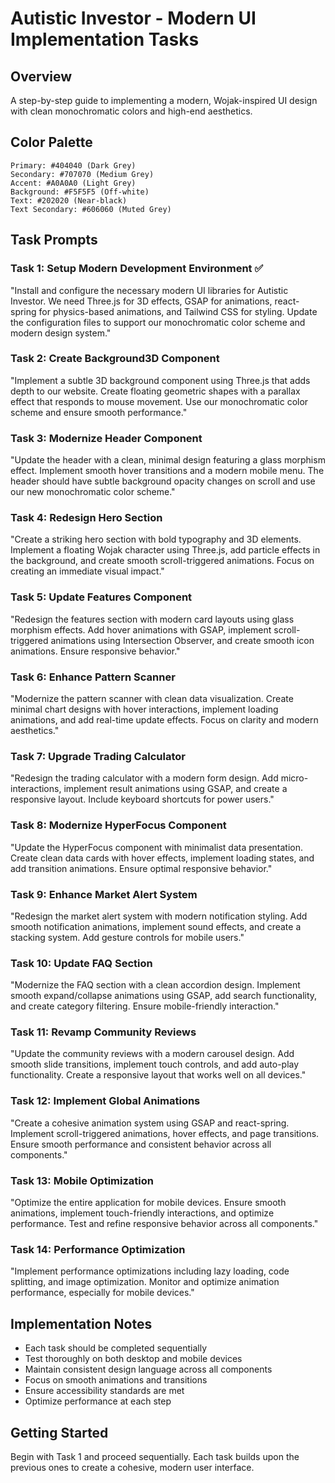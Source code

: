 # Autistic Investor - Modern UI Implementation Tasks

## Overview
A step-by-step guide to implementing a modern, Wojak-inspired UI design with clean monochromatic colors and high-end aesthetics.

## Color Palette
```
Primary: #404040 (Dark Grey)
Secondary: #707070 (Medium Grey)
Accent: #A0A0A0 (Light Grey)
Background: #F5F5F5 (Off-white)
Text: #202020 (Near-black)
Text Secondary: #606060 (Muted Grey)
```

## Task Prompts

### Task 1: Setup Modern Development Environment ✅
"Install and configure the necessary modern UI libraries for Autistic Investor. We need Three.js for 3D effects, GSAP for animations, react-spring for physics-based animations, and Tailwind CSS for styling. Update the configuration files to support our monochromatic color scheme and modern design system."

### Task 2: Create Background3D Component
"Implement a subtle 3D background component using Three.js that adds depth to our website. Create floating geometric shapes with a parallax effect that responds to mouse movement. Use our monochromatic color scheme and ensure smooth performance."

### Task 3: Modernize Header Component
"Update the header with a clean, minimal design featuring a glass morphism effect. Implement smooth hover transitions and a modern mobile menu. The header should have subtle background opacity changes on scroll and use our new monochromatic color scheme."

### Task 4: Redesign Hero Section
"Create a striking hero section with bold typography and 3D elements. Implement a floating Wojak character using Three.js, add particle effects in the background, and create smooth scroll-triggered animations. Focus on creating an immediate visual impact."

### Task 5: Update Features Component
"Redesign the features section with modern card layouts using glass morphism effects. Add hover animations with GSAP, implement scroll-triggered animations using Intersection Observer, and create smooth icon animations. Ensure responsive behavior."

### Task 6: Enhance Pattern Scanner
"Modernize the pattern scanner with clean data visualization. Create minimal chart designs with hover interactions, implement loading animations, and add real-time update effects. Focus on clarity and modern aesthetics."

### Task 7: Upgrade Trading Calculator
"Redesign the trading calculator with a modern form design. Add micro-interactions, implement result animations using GSAP, and create a responsive layout. Include keyboard shortcuts for power users."

### Task 8: Modernize HyperFocus Component
"Update the HyperFocus component with minimalist data presentation. Create clean data cards with hover effects, implement loading states, and add transition animations. Ensure optimal responsive behavior."

### Task 9: Enhance Market Alert System
"Redesign the market alert system with modern notification styling. Add smooth notification animations, implement sound effects, and create a stacking system. Add gesture controls for mobile users."

### Task 10: Update FAQ Section
"Modernize the FAQ section with a clean accordion design. Implement smooth expand/collapse animations using GSAP, add search functionality, and create category filtering. Ensure mobile-friendly interaction."

### Task 11: Revamp Community Reviews
"Update the community reviews with a modern carousel design. Add smooth slide transitions, implement touch controls, and add auto-play functionality. Create a responsive layout that works well on all devices."

### Task 12: Implement Global Animations
"Create a cohesive animation system using GSAP and react-spring. Implement scroll-triggered animations, hover effects, and page transitions. Ensure smooth performance and consistent behavior across all components."

### Task 13: Mobile Optimization
"Optimize the entire application for mobile devices. Ensure smooth animations, implement touch-friendly interactions, and optimize performance. Test and refine responsive behavior across all components."

### Task 14: Performance Optimization
"Implement performance optimizations including lazy loading, code splitting, and image optimization. Monitor and optimize animation performance, especially for mobile devices."

## Implementation Notes
- Each task should be completed sequentially
- Test thoroughly on both desktop and mobile devices
- Maintain consistent design language across all components
- Focus on smooth animations and transitions
- Ensure accessibility standards are met
- Optimize performance at each step

## Getting Started
Begin with Task 1 and proceed sequentially. Each task builds upon the previous ones to create a cohesive, modern user interface.